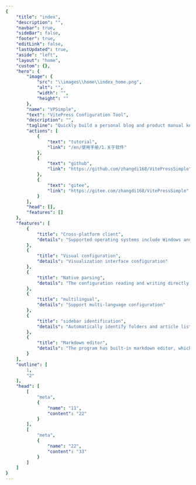 ```yaml
---
{
    "title": "index",
    "description": "",
    "navbar": true,
    "sideBar": false,
    "footer": true,
    "editLink": false,
    "lastUpdated": true,
    "aside": "left",
    "layout": "home",
    "custom": {},
    "hero": {
        "image": {
            "src": "\\images\\home\\index_home.png",
            "alt": "",
            "width": "",
            "height": ""
        },
        "name": "VPSimple",
        "text": "VitePress Configuration Tool",
        "description": "",
        "tagline": "Quickly build a personal blog and product manual knowledge base",
        "actions": [
            {
                "text": "tutorial",
                "link": "/en/使用手册/1.关于软件"
            },
            {
                "text": "github",
                "link": "https://github.com/zhangdi168/VitePressSimple"
            },
            {
                "text": "gitee",
                "link": "https://gitee.com/zhangdi168/VitePressSimple"
            }
        ],
        "head": [],
        "features": []
    },
    "features": [
        {
            "title": "Cross-platform client",
            "details": "Supported operating systems include Windows and macOS."
        },
        {
            "title": "Visual configuration",
            "details": "Visualization interface configuration"
        },
        {
            "title": "Native parsing",
            "details": "The configuration reading and writing directly parse the original configuration file of vitepress, without relying on third-party data storage."
        },
        {
            "title": "multilingual",
            "details": "Support multi-language configuration"
        },
        {
            "title": "sidebar identification",
            "details": "Automatically identify folders and article lists and generate sidebars"
        },
        {
            "title": "Markdown editor",
            "details": "The program has built-in markdown editor, which allows document editing within the program"
        }
    ],
    "outline": [
        1,
        "2"
    ],
    "head": [
        [
            "meta",
            {
                "name": "11",
                "content": "22"
            }
        ],
        [
            "meta",
            {
                "name": "22",
                "content": "33"
            }
        ]
    ]
}
---
```



